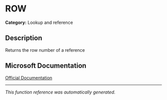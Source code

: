 # ROW

**Category:** Lookup and reference

## Description
Returns the row number of a reference

## Microsoft Documentation
[Official Documentation](https://support.microsoft.com//en-us/office/row-function-3a63b74a-c4d0-4093-b49a-e76eb49a6d8d)

---
*This function reference was automatically generated.*
